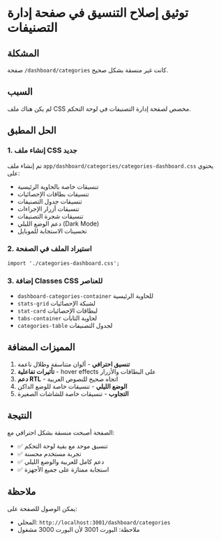 # توثيق إصلاح التنسيق في صفحة إدارة التصنيفات

## المشكلة

صفحة `/dashboard/categories` كانت غير منسقة بشكل صحيح.

## السبب

لم يكن هناك ملف CSS مخصص لصفحة إدارة التصنيفات في لوحة التحكم.

## الحل المطبق

### 1. إنشاء ملف CSS جديد

تم إنشاء ملف `app/dashboard/categories/categories-dashboard.css` يحتوي على:

- تنسيقات خاصة بالحاوية الرئيسية
- تنسيقات بطاقات الإحصائيات
- تنسيقات جدول التصنيفات
- تنسيقات أزرار الإجراءات
- تنسيقات شجرة التصنيفات
- دعم الوضع الليلي (Dark Mode)
- تحسينات الاستجابة للموبايل

### 2. استيراد الملف في الصفحة

```tsx
import './categories-dashboard.css';
```

### 3. إضافة Classes CSS للعناصر

- `dashboard-categories-container` للحاوية الرئيسية
- `stats-grid` لشبكة الإحصائيات
- `stat-card` لبطاقات الإحصائيات
- `tabs-container` لحاوية التابات
- `categories-table` لجدول التصنيفات

## المميزات المضافة

1. **تنسيق احترافي** - ألوان متناسقة وظلال ناعمة
2. **تأثيرات تفاعلية** - hover effects على البطاقات والأزرار
3. **دعم RTL** - اتجاه صحيح للنصوص العربية
4. **الوضع الليلي** - تنسيقات خاصة للوضع الداكن
5. **التجاوب** - تنسيقات خاصة للشاشات الصغيرة

## النتيجة

الصفحة أصبحت منسقة بشكل احترافي مع:
- ✅ تنسيق موحد مع بقية لوحة التحكم
- ✅ تجربة مستخدم محسنة
- ✅ دعم كامل للعربية والوضع الليلي
- ✅ استجابة ممتازة على جميع الأجهزة

## ملاحظة

يمكن الوصول للصفحة على:
- المحلي: `http://localhost:3001/dashboard/categories`
- ملاحظة: البورت 3001 لأن البورت 3000 مشغول 